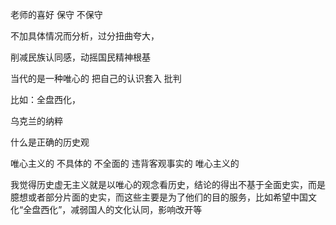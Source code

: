 老师的喜好 保守 不保守

不加具体情况而分析，过分扭曲夸大，

削减民族认同感，动摇国民精神根基

当代的是一种唯心的 把自己的认识套入 批判

比如：全盘西化，

乌克兰的纳粹

什么是正确的历史观

唯心主义的 不具体的 不全面的 违背客观事实的 唯心主义的

我觉得历史虚无主义就是以唯心的观念看历史，结论的得出不基于全面史实，而是臆想或者部分片面的史实，而这些主要是为了他们的目的服务，比如希望中国文化“全盘西化”，减弱国人的文化认同，影响改开等